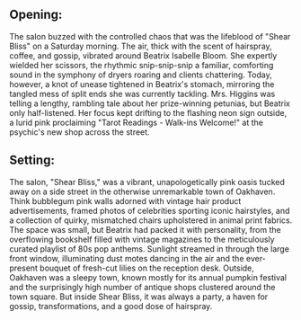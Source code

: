 ## Opening:

The salon buzzed with the controlled chaos that was the lifeblood of "Shear Bliss" on a Saturday morning. The air, thick with the scent of hairspray, coffee, and gossip, vibrated around Beatrix Isabelle Bloom. She expertly wielded her scissors, the rhythmic snip-snip-snip a familiar, comforting sound in the symphony of dryers roaring and clients chattering. Today, however, a knot of unease tightened in Beatrix's stomach, mirroring the tangled mess of split ends she was currently tackling. Mrs. Higgins was telling a lengthy, rambling tale about her prize-winning petunias, but Beatrix only half-listened. Her focus kept drifting to the flashing neon sign outside, a lurid pink proclaiming "Tarot Readings - Walk-ins Welcome!" at the psychic's new shop across the street.

## Setting:

The salon, "Shear Bliss," was a vibrant, unapologetically pink oasis tucked away on a side street in the otherwise unremarkable town of Oakhaven. Think bubblegum pink walls adorned with vintage hair product advertisements, framed photos of celebrities sporting iconic hairstyles, and a collection of quirky, mismatched chairs upholstered in animal print fabrics. The space was small, but Beatrix had packed it with personality, from the overflowing bookshelf filled with vintage magazines to the meticulously curated playlist of 80s pop anthems. Sunlight streamed in through the large front window, illuminating dust motes dancing in the air and the ever-present bouquet of fresh-cut lilies on the reception desk. Outside, Oakhaven was a sleepy town, known mostly for its annual pumpkin festival and the surprisingly high number of antique shops clustered around the town square. But inside Shear Bliss, it was always a party, a haven for gossip, transformations, and a good dose of hairspray.
